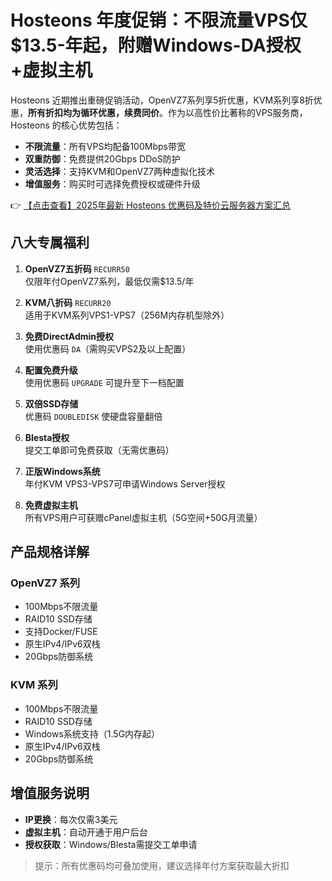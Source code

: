 # Hosteons 年度促销：不限流量VPS仅$13.5-年起，附赠Windows-DA授权+虚拟主机

Hosteons 近期推出重磅促销活动，OpenVZ7系列享5折优惠，KVM系列享8折优惠，**所有折扣均为循环优惠，续费同价**。作为以高性价比著称的VPS服务商，Hosteons 的核心优势包括：

- **不限流量**：所有VPS均配备100Mbps带宽
- **双重防御**：免费提供20Gbps DDoS防护
- **灵活选择**：支持KVM和OpenVZ7两种虚拟化技术
- **增值服务**：购买时可选择免费授权或硬件升级

👉 [【点击查看】2025年最新 Hosteons 优惠码及特价云服务器方案汇总](https://bit.ly/hosteons)

## 八大专属福利

1. **OpenVZ7五折码** `RECURR50`  
   仅限年付OpenVZ7系列，最低仅需$13.5/年

2. **KVM八折码** `RECURR20`  
   适用于KVM系列VPS1-VPS7（256M内存机型除外）

3. **免费DirectAdmin授权**  
   使用优惠码 `DA`（需购买VPS2及以上配置）

4. **配置免费升级**  
   使用优惠码 `UPGRADE` 可提升至下一档配置

5. **双倍SSD存储**  
   优惠码 `DOUBLEDISK` 使硬盘容量翻倍

6. **Blesta授权**  
   提交工单即可免费获取（无需优惠码）

7. **正版Windows系统**  
   年付KVM VPS3-VPS7可申请Windows Server授权

8. **免费虚拟主机**  
   所有VPS用户可获赠cPanel虚拟主机（5G空间+50G月流量）

## 产品规格详解

### OpenVZ7 系列
- 100Mbps不限流量
- RAID10 SSD存储
- 支持Docker/FUSE
- 原生IPv4/IPv6双栈
- 20Gbps防御系统

### KVM 系列
- 100Mbps不限流量
- RAID10 SSD存储
- Windows系统支持（1.5G内存起）
- 原生IPv4/IPv6双栈
- 20Gbps防御系统

## 增值服务说明
- **IP更换**：每次仅需3美元
- **虚拟主机**：自动开通于用户后台
- **授权获取**：Windows/Blesta需提交工单申请

> 提示：所有优惠码均可叠加使用，建议选择年付方案获取最大折扣